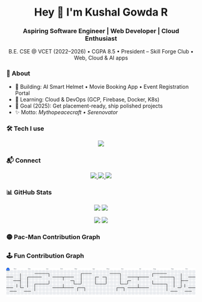 <h1 align="center">Hey 👋 I'm Kushal Gowda R</h1>
<h3 align="center">Aspiring Software Engineer | Web Developer | Cloud Enthusiast</h3>

<p align="center">
  B.E. CSE @ VCET (2022–2026) • CGPA 8.5 • President – Skill Forge Club • Web, Cloud & AI apps
</p>

###

### 🧭 About
- 🔭 Building: AI Smart Helmet • Movie Booking App • Event Registration Portal
- 🌱 Learning: Cloud & DevOps (GCP, Firebase, Docker, K8s)
- 🎯 Goal (2025): Get placement-ready, ship polished projects
- ✨ Motto: *Mythopeacecraft • Serenovator*

###

### 🛠️ Tech I use
<div align="center">
  <img src="https://skillicons.dev/icons?i=java,python,cpp,html,css,react,firebase,mysql,gcp,aws,docker,kubernetes" height="60" />
</div>

###

### 📬 Connect
<p align="center">
  <a href="mailto:ckrgowda8055@gmail.com">
    <img src="https://img.shields.io/static/v1?message=Gmail&logo=gmail&label=&color=D14836&logoColor=white&style=for-the-badge" height="25" />
  </a>
  <a href="https://www.linkedin.com/in/kushal-gowda-r-aaba42268">
    <img src="https://img.shields.io/static/v1?message=LinkedIn&logo=linkedin&label=&color=0077B5&logoColor=white&style=for-the-badge" height="25" />
  </a>
  <a href="https://kushal-gowda2003.github.io/portfolio/">
    <img src="https://img.shields.io/static/v1?message=Portfolio&logo=vercel&label=&color=000000&logoColor=white&style=for-the-badge" height="25" />
  </a>
</p>

###

### 📊 GitHub Stats
<p align="center">
  <img src="https://streak-stats.demolab.com?user=kushal-gowda2003&theme=dracula&hide_border=false&border_radius=5" height="150" />
  <img src="https://github-profile-trophy.vercel.app/?username=kushal-gowda2003&theme=dracula&column=4&margin-w=8&margin-h=8&no-frame=false" height="150" />
</p>

<!-- Optional extra cards -->
<p align="center">
  <img src="https://github-readme-stats.vercel.app/api?username=kushal-gowda2003&show_icons=true&theme=dracula" height="150" />
  <img src="https://github-readme-stats.vercel.app/api/top-langs/?username=kushal-gowda2003&layout=compact&theme=dracula" height="150" />
</p>

###

### 🟡 Pac-Man Contribution Graph
### 🕹️ Fun Contribution Graph

<picture>
  <source media="(prefers-color-scheme: dark)" srcset="https://raw.githubusercontent.com/kushal-gowda2003/kushal-gowda2003/output/pacman-contribution-graph-dark.svg">
  <source media="(prefers-color-scheme: light)" srcset="https://raw.githubusercontent.com/kushal-gowda2003/kushal-gowda2003/output/pacman-contribution-graph.svg">
  <img alt="pacman contribution graph" src="https://raw.githubusercontent.com/kushal-gowda2003/kushal-gowda2003/output/pacman-contribution-graph.svg">
</picture>



